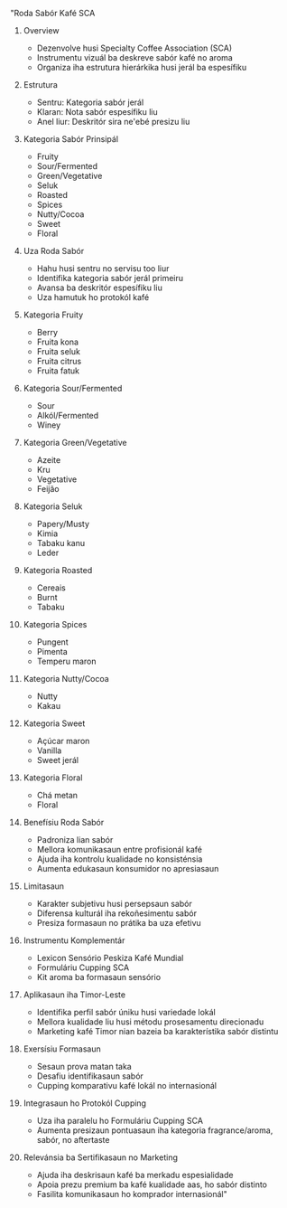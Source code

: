 "Roda Sabór Kafé SCA

1. Overview
   - Dezenvolve husi Specialty Coffee Association (SCA)
   - Instrumentu vizuál ba deskreve sabór kafé no aroma
   - Organiza iha estrutura hierárkika husi jerál ba espesífiku

2. Estrutura
   - Sentru: Kategoria sabór jerál
   - Klaran: Nota sabór espesífiku liu
   - Anel liur: Deskritór sira ne'ebé presizu liu

3. Kategoria Sabór Prinsipál
   - Fruity
   - Sour/Fermented
   - Green/Vegetative
   - Seluk
   - Roasted
   - Spices
   - Nutty/Cocoa
   - Sweet
   - Floral

4. Uza Roda Sabór
   - Hahu husi sentru no servisu too liur
   - Identifika kategoria sabór jerál primeiru
   - Avansa ba deskritór espesífiku liu
   - Uza hamutuk ho protokól kafé

5. Kategoria Fruity
   - Berry
   - Fruita kona
   - Fruita seluk
   - Fruita citrus
   - Fruita fatuk

6. Kategoria Sour/Fermented
   - Sour
   - Alkól/Fermented
   - Winey

7. Kategoria Green/Vegetative
   - Azeite
   - Kru
   - Vegetative
   - Feijão

8. Kategoria Seluk
   - Papery/Musty
   - Kimia
   - Tabaku kanu
   - Leder

9. Kategoria Roasted
   - Cereais
   - Burnt
   - Tabaku

10. Kategoria Spices
    - Pungent
    - Pimenta
    - Temperu maron

11. Kategoria Nutty/Cocoa
    - Nutty
    - Kakau

12. Kategoria Sweet
    - Açúcar maron
    - Vanilla
    - Sweet jerál

13. Kategoria Floral
    - Chá metan
    - Floral

14. Benefísiu Roda Sabór
    - Padroniza lian sabór
    - Mellora komunikasaun entre profisionál kafé
    - Ajuda iha kontrolu kualidade no konsisténsia
    - Aumenta edukasaun konsumidor no apresiasaun

15. Limitasaun
    - Karakter subjetivu husi persepsaun sabór
    - Diferensa kulturál iha rekoñesimentu sabór
    - Presiza formasaun no prátika ba uza efetivu

16. Instrumentu Komplementár
    - Lexicon Sensório Peskiza Kafé Mundial
    - Formuláriu Cupping SCA
    - Kit aroma ba formasaun sensório

17. Aplikasaun iha Timor-Leste
    - Identifika perfil sabór úniku husi variedade lokál
    - Mellora kualidade liu husi métodu prosesamentu direcionadu
    - Marketing kafé Timor nian bazeia ba karakterístika sabór distintu

18. Exersísiu Formasaun
    - Sesaun prova matan taka
    - Desafiu identifikasaun sabór
    - Cupping komparativu kafé lokál no internasionál

19. Integrasaun ho Protokól Cupping
    - Uza iha paralelu ho Formuláriu Cupping SCA
    - Aumenta presizaun pontuasaun iha kategoria fragrance/aroma, sabór, no aftertaste

20. Relevánsia ba Sertifikasaun no Marketing
    - Ajuda iha deskrisaun kafé ba merkadu espesialidade
    - Apoia prezu premium ba kafé kualidade aas, ho sabór distinto
    - Fasilita komunikasaun ho komprador internasionál"